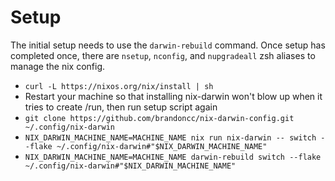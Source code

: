 # Setup

The initial setup needs to use the `darwin-rebuild` command. Once setup has completed once, there are `nsetup`, `nconfig`, and `nupgradeall` zsh aliases to manage the nix config.

- `curl -L https://nixos.org/nix/install | sh`
- Restart your machine so that installing nix-darwin won't blow up when it tries to create /run, then run setup script again
- `git clone https://github.com/brandoncc/nix-darwin-config.git ~/.config/nix-darwin`
- `NIX_DARWIN_MACHINE_NAME=MACHINE_NAME nix run nix-darwin -- switch --flake ~/.config/nix-darwin#"$NIX_DARWIN_MACHINE_NAME"`
- `NIX_DARWIN_MACHINE_NAME=MACHINE_NAME darwin-rebuild switch --flake ~/.config/nix-darwin#"$NIX_DARWIN_MACHINE_NAME"`
